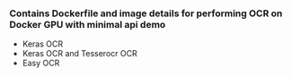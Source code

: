 ### Contains Dockerfile and image details for performing OCR on Docker GPU with minimal api demo

- Keras OCR
- Keras OCR and Tesserocr OCR
- Easy OCR